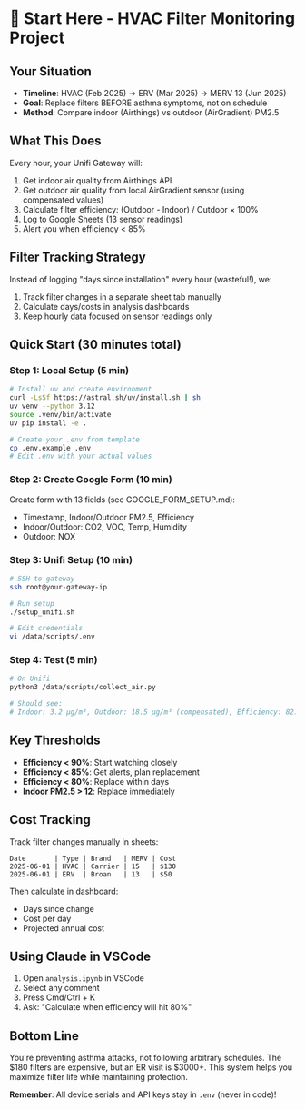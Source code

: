 # 🚀 Start Here - HVAC Filter Monitoring Project

## Your Situation
- **Timeline**: HVAC (Feb 2025) → ERV (Mar 2025) → MERV 13 (Jun 2025)
- **Goal**: Replace filters BEFORE asthma symptoms, not on schedule
- **Method**: Compare indoor (Airthings) vs outdoor (AirGradient) PM2.5

## What This Does
Every hour, your Unifi Gateway will:
1. Get indoor air quality from Airthings API
2. Get outdoor air quality from local AirGradient sensor (using compensated values)
3. Calculate filter efficiency: (Outdoor - Indoor) / Outdoor × 100%
4. Log to Google Sheets (13 sensor readings)
5. Alert you when efficiency < 85%

## Filter Tracking Strategy
Instead of logging "days since installation" every hour (wasteful!), we:
1. Track filter changes in a separate sheet tab manually
2. Calculate days/costs in analysis dashboards
3. Keep hourly data focused on sensor readings only

## Quick Start (30 minutes total)

### Step 1: Local Setup (5 min)
```bash
# Install uv and create environment
curl -LsSf https://astral.sh/uv/install.sh | sh
uv venv --python 3.12
source .venv/bin/activate
uv pip install -e .

# Create your .env from template
cp .env.example .env
# Edit .env with your actual values
```

### Step 2: Create Google Form (10 min)
Create form with 13 fields (see GOOGLE_FORM_SETUP.md):
- Timestamp, Indoor/Outdoor PM2.5, Efficiency
- Indoor/Outdoor: CO2, VOC, Temp, Humidity
- Outdoor: NOX

### Step 3: Unifi Setup (10 min)
```bash
# SSH to gateway
ssh root@your-gateway-ip

# Run setup
./setup_unifi.sh

# Edit credentials
vi /data/scripts/.env
```

### Step 4: Test (5 min)
```bash
# On Unifi
python3 /data/scripts/collect_air.py

# Should see:
# Indoor: 3.2 μg/m³, Outdoor: 18.5 μg/m³ (compensated), Efficiency: 82.7%
```

## Key Thresholds

- **Efficiency < 90%**: Start watching closely
- **Efficiency < 85%**: Get alerts, plan replacement  
- **Efficiency < 80%**: Replace within days
- **Indoor PM2.5 > 12**: Replace immediately

## Cost Tracking

Track filter changes manually in sheets:
```
Date       | Type | Brand   | MERV | Cost
2025-06-01 | HVAC | Carrier | 15   | $130
2025-06-01 | ERV  | Broan   | 13   | $50
```

Then calculate in dashboard:
- Days since change
- Cost per day
- Projected annual cost

## Using Claude in VSCode

1. Open `analysis.ipynb` in VSCode
2. Select any comment
3. Press Cmd/Ctrl + K
4. Ask: "Calculate when efficiency will hit 80%"

## Bottom Line

You're preventing asthma attacks, not following arbitrary schedules. The $180 filters are expensive, but an ER visit is $3000+. This system helps you maximize filter life while maintaining protection.

**Remember**: All device serials and API keys stay in `.env` (never in code)!
